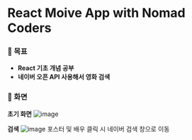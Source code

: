 # React Moive App with Nomad Coders

### 🔔 목표
- **React 기초 개념 공부**
- **네이버 오픈 API 사용해서 영화 검색**


### 🔔 화면 
**초기 화면**
![image](https://user-images.githubusercontent.com/59307414/90318684-27c6f100-df6d-11ea-99be-964c0a13f9fd.png)

**검색**
![image](https://user-images.githubusercontent.com/59307414/90318692-331a1c80-df6d-11ea-81ba-180d4df3a68e.png)
포스터 및 배우 클릭 시 네이버 검색 창으로 이동

